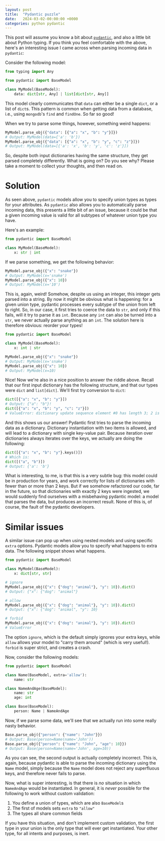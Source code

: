 ```yaml
---
layout: post
title:  "Pydantic puzzle"
date:   2024-03-02-00:00:00 +0000
categories: python pydantic
---
```


This post will assume you know a bit about [`pydantic`](https://pydantic.dev/), and also a little bit about Python typing. If you think you feel comfortable with the above, here's an interesting issue I came across when parsing incoming data in `pydantic`:

Consider the following model:

```python
from typing import Any

from pydantic import BaseModel

class MyModel(BaseModel):
    data: dict[str, Any] | list[dict[str, Any]]

```

This model clearly communicates that `data` can either be a single `dict`, or a list of `dict`s. This pattern is common when getting data from a database, i.e., using `mongodb`'s `find` and `findOne`. So far so good!

When we try to parse some things, however, something weird happens:

```python
MyModel.parse_obj({"data": [{"a": "x", "b": "y"}]})
# Output: MyModel(data={'a': 'b'})
MyModel.parse_obj({"data": [{"a": "x", "b": "y", "c": "z"}]})
# Output: MyModel(data=[{'a': 'x', 'b': 'y', 'c': 'z'}])
```

So, despite both input dictionaries having the same structure, they get parsed completely differently. What is going on? Do you see why? Please take a moment to collect your thoughts, and then read on.

# Solution

As seen above, `pydantic` models allow you to specify union types as types for your attributes. As `pydantic` also allows you to automatically parse incoming data, this presents a little bit of an issue, because it could be that a given incoming value is valid for all subtypes of whatever union type you have.

Here's an example:

```python
from pydantic import BaseModel

class MyModel(BaseModel):
    x: str | int

```

If we parse something, we get the following behavior:

```python
MyModel.parse_obj({"x": "snake"})
# Output: MyModel(x='snake')
MyModel.parse_obj({"x": 10})
# Output: MyModel(x='10')

```

This is, again, weird! Somehow, despite us using an integer, this integer gets parsed into a string. By now it might be obvious what is happening: for a given union type, pydantic processes every subtype of the union from left to right. So, in our case, it first tries to coerce the data to `str`, and only if this fails, will it try to parse it as `int`. Because any `int` can also be turned into a `str`, we never actually parse anything as an `int`. The solution here is therefore obvious: reorder your types! 

```python
from pydantic import BaseModel

class MyModel(BaseModel):
    x: int | str

MyModel.parse_obj({"x": "snake"})
# Output: MyModel(x='snake')
MyModel.parse_obj({"x": 10})
# Output: MyModel(x=10)

```

Nice! Now we're also in a nice position to answer the riddle above. Recall that our first input dictionary has the following structure, and that our types were `dict` and `list[dict]`. We'll first try conversion to `dict`:

```python
dict([{"a": "x", "b": "y"}])
# Output: {"a": "b"}!
dict([{"a": "x", "b": "y", "c": "z"}])
# ValueError: dictionary update sequence element #0 has length 3; 2 is required

```

And this shows us our answer! Pydantic first tries to parse the incoming data as a dictionary. Dictionary instantiation with two items is allowed, and will lead to a dictionary with single key-value pair. Because iteration over dictionaries always iterates over the keys, we actually are doing the following:

```python
dict([{"a": "x", "b": "y"}.keys()])
# Which is:
dict([("a", "b")])
# Output: {'a': 'b'}

```

What is interesting, to me, is that this is a very subtle bug: this model could be in production for years, and work correctly for lists of dictionaries with fewer than or more than 2 keys. But if we somehow refactored our code, far in the future, so that dictionaries with exactly 2 keys were ingested, we would suddenly find ourselves with a misbehaving pydantic model: a model that parses the data, but produces an incorrect result. None of this is, of course, the fault of the pydantic developers. 

# Similar issues

A similar issue can pop up when using nested models and using specific `extra` options. Pydantic models allow you to specify what happens to extra data. The following snippet shows what happens.

```python
from pydantic import BaseModel

class MyModel(BaseModel):
    x: dict[str, str]

# ignore
MyModel.parse_obj({"x": {"dog": "animal"}, "y": 10}).dict()
# Output: {"x": {"dog": "animal"}

# allow
MyModel.parse_obj({"x": {"dog": "animal"}, "y": 10}).dict()
# Output: {"x": {"dog": "animal", "y": 10}

# forbid
MyModel.parse_obj({"x": {"dog": "animal"}, "y": 10}).dict()
# ValueError

```

The option `ignore`, which is the default simply ignores your extra keys, while `allow` allows your model to "carry them around" (which is very useful!). `forbid` is super strict, and creates a crash.

Now, consider the following models:

```python
from pydantic import BaseModel

class Name(BaseModel, extra='allow'):
    name: str

class NameAndAge(BaseModel):
    name: str
    age: int

class Base(BaseModel):
    person: Name | NameAndAge

```

Now, if we parse some data, we'll see that we actually run into some really nasty behavior.

```python
Base.parse_obj({"person": {"name": "John"}})
# Output: Base(person=Name(name='John'))
Base.parse_obj({"person": {"name": "John", "age": 10}})
# Output: Base(person=Name(name='John', age=10))

```

As you can see, the second output is actually completely incorrect. This is, again, because pydantic is able to parse the incoming dictionary using the `Name` model, simply because the `Name` model does not reject any superfluous keys, and therefore never fails to parse. 

Now, what is super interesting, is that there is _no_ situation in which `NameAndAge` would be instantiated. In general, it is _never_ possible for the following to work without custom validation:

1. You define a union of types, which are also `BaseModel`s
2. The first of models sets `extra` to `"allow"`
3. The types all share common fields

If you have this situation, and don't implement custom validation, the first type in your union is the only type that will ever get instantiated. Your other type, for all intents and purposes, is inert.
